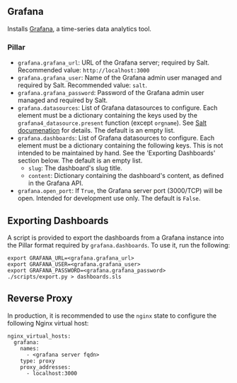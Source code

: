 ## Grafana

Installs [Grafana](https://grafana.com/), a time-series data analytics tool.

### Pillar

- `grafana.grafana_url`: URL of the Grafana server; required by Salt. Recommended value: `http://localhost:3000`
- `grafana.grafana_user`: Name of the Grafana admin user managed and required by Salt. Recommended value: `salt`.
- `grafana.grafana_password`: Password of the Grafana admin user managed and required by Salt.
- `grafana.datasources`: List of Grafana datasources to configure. Each element must be a dictionary containing the keys used by the `grafana4_datasource.present` function (except `orgname`). See [Salt documenation](https://docs.saltstack.com/en/latest/ref/states/all/salt.states.grafana4_datasource.html#salt.states.grafana4_datasource.present) for details. The default is an empty list.
- `grafana.dashboards`: List of Grafana datasources to configure. Each element must be a dictionary containing the following keys. This is not intended to be maintained by hand. See the 'Exporting Dashboards' section below. The default is an empty list.
  - `slug`: The dashboard's slug title.
  - `content`: Dictionary containing the dashboard's content, as defined in the Grafana API.
- `grafana.open_port`: If `True`, the Grafana server port (3000/TCP) will be open. Intended for development use only. The default is `False`.

## Exporting Dashboards

A script is provided to export the dashboards from a Grafana instance into the Pillar format required by `grafana.dashboards`. To use it, run the following:

```
export GRAFANA_URL=<grafana.grafana_url>
export GRAFANA_USER=<grafana.grafana_user>
export GRAFANA_PASSWORD=<grafana.grafana_password>
./scripts/export.py > dashboards.sls
```

## Reverse Proxy

In production, it is recommended to use the `nginx` state to configure the following Nginx virtual host:

```
nginx_virtual_hosts:
  grafana:
    names:
      - <grafana server fqdn>
    type: proxy
    proxy_addresses:
      - localhost:3000
```
